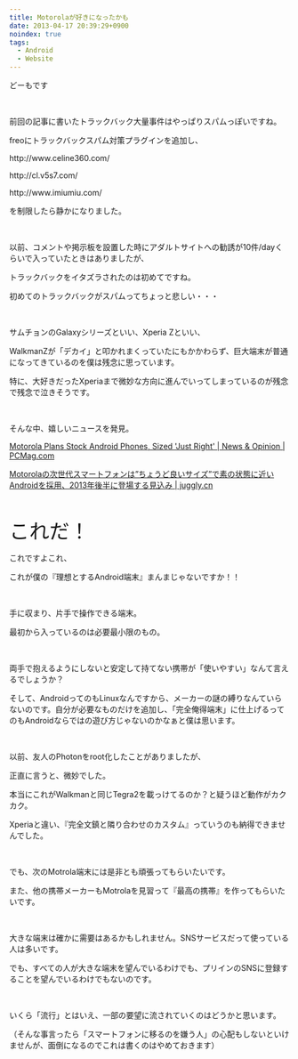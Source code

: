 ```yaml
---
title: Motorolaが好きになったかも
date: 2013-04-17 20:39:29+0900
noindex: true
tags:
  - Android
  - Website
---
```

<p>どーもです</p>
<p>&nbsp;</p>
<p>前回の記事に書いたトラックバック大量事件はやっぱりスパムっぽいですね。</p>
<p>freoにトラックバックスパム対策プラグインを追加し、</p>
<p>http://www.celine360.com/</p>
<p>http://cl.v5s7.com/</p>
<p>http://www.imiumiu.com/</p>
<p>を制限したら静かになりました。</p>
<p>&nbsp;</p>
<p>以前、コメントや掲示板を設置した時にアダルトサイトへの勧誘が10件/dayくらいで入っていたときはありましたが、</p>
<p>トラックバックをイタズラされたのは初めてですね。</p>
<p>初めてのトラックバックがスパムってちょっと悲しい・・・</p>
<p>&nbsp;</p>
<p>サムチョンのGalaxyシリーズといい、Xperia Zといい、</p>
<p>WalkmanZが「デカイ」と叩かれまくっていたにもかかわらず、巨大端末が普通になってきているのを僕は残念に思っています。</p>
<p>特に、大好きだったXperiaまで微妙な方向に進んでいってしまっているのが残念で残念で泣きそうです。</p>
<p>&nbsp;</p>
<p>そんな中、嬉しいニュースを発見。</p>
<p><a href="http://www.pcmag.com/article2/0,2817,2417822,00.asp">Motorola Plans Stock Android Phones, Sized 'Just Right' | News & Opinion | PCMag.com</a></p>
<p><a href="http://juggly.cn/archives/85364.html#more-85364">Motorolaの次世代スマートフォンは”ちょうど良いサイズ”で素の状態に近いAndroidを採用、2013年後半に登場する見込み | juggly.cn</a></p>
<p>&nbsp;</p>
<p><span style="font-size:36px;">これだ！</span></p>
<p>これですよこれ、</p>
<p>これが僕の『理想とするAndroid端末』まんまじゃないですか！！</p>
<p>&nbsp;</p>
<p>手に収まり、片手で操作できる端末。</p>
<p>最初から入っているのは必要最小限のもの。</p>
<p>&nbsp;</p>
<p>両手で抱えるようにしないと安定して持てない携帯が「使いやすい」なんて言えるでしょうか？</p>
<p>そして、AndroidってのもLinuxなんですから、メーカーの謎の縛りなんていらないのです。自分が必要なものだけを追加し、「完全俺得端末」に仕上げるってのもAndroidならではの遊び方じゃないのかなぁと僕は思います。</p>
<p>&nbsp;</p>
<p>以前、友人のPhotonをroot化したことがありましたが、</p>
<p>正直に言うと、微妙でした。</p>
<p>本当にこれがWalkmanと同じTegra2を載っけてるのか？と疑うほど動作がカクカク。</p>
<p>Xperiaと違い、『完全文鎮と隣り合わせのカスタム』っていうのも納得できませんでした。</p>
<p>&nbsp;</p>
<p>でも、次のMotrola端末には是非とも頑張ってもらいたいです。</p>
<p>また、他の携帯メーカーもMotrolaを見習って『最高の携帯』を作ってもらいたいです。</p>
<p>&nbsp;</p>
<p>大きな端末は確かに需要はあるかもしれません。SNSサービスだって使っている人は多いです。</p>
<p>でも、すべての人が大きな端末を望んでいるわけでも、プリインのSNSに登録することを望んでいるわけでもないのです。</p>
<p>&nbsp;</p>
<p>いくら「流行」とはいえ、一部の要望に流されていくのはどうかと思います。</p>
<p>（そんな事言ったら「スマートフォンに移るのを嫌う人」の心配もしないといけませんが、面倒になるのでこれは書くのはやめておきます）</p>
